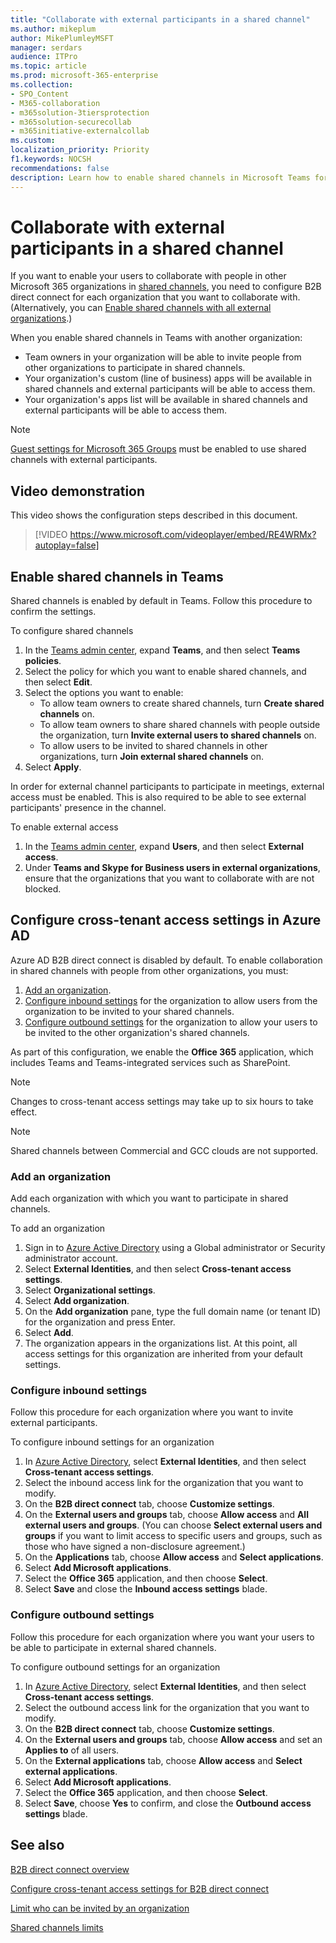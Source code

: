 ```yaml
---
title: "Collaborate with external participants in a shared channel"
ms.author: mikeplum
author: MikePlumleyMSFT
manager: serdars
audience: ITPro
ms.topic: article
ms.prod: microsoft-365-enterprise
ms.collection: 
- SPO_Content
- M365-collaboration
- m365solution-3tiersprotection
- m365solution-securecollab
- m365initiative-externalcollab
ms.custom: 
localization_priority: Priority
f1.keywords: NOCSH
recommendations: false
description: Learn how to enable shared channels in Microsoft Teams for collaboration with people outside your organization.
---
```


# Collaborate with external participants in a shared channel

If you want to enable your users to collaborate with people in other Microsoft 365 organizations in [shared channels](/MicrosoftTeams/shared-channels), you need to configure B2B direct connect for each organization that you want to collaborate with. (Alternatively, you can [Enable shared channels with all external organizations](/microsoft-365/solutions/allow-direct-connect-with-all-organizations).)

When you enable shared channels in Teams with another organization:

- Team owners in your organization will be able to invite people from other organizations to participate in shared channels.
- Your organization's custom (line of business) apps will be available in shared channels and external participants will be able to access them.
- Your organization's apps list will be available in shared channels and external participants will be able to access them.

> [!NOTE]
> [Guest settings for Microsoft 365 Groups](/microsoft-365/admin/create-groups/manage-guest-access-in-groups) must be enabled to use shared channels with external participants.

## Video demonstration

This video shows the configuration steps described in this document.
<br>

> [!VIDEO https://www.microsoft.com/videoplayer/embed/RE4WRMx?autoplay=false]

## Enable shared channels in Teams

Shared channels is enabled by default in Teams. Follow this procedure to confirm the settings.

To configure shared channels
1. In the [Teams admin center](https://admin.teams.microsoft.com/), expand **Teams**, and then select **Teams policies**.
1. Select the policy for which you want to enable shared channels, and then select **Edit**.
1. Select the options you want to enable:
    - To allow team owners to create shared channels, turn **Create shared channels** on.
    - To allow team owners to share shared channels with people outside the organization, turn **Invite external users to shared channels** on.
    - To allow users to be invited to shared channels in other organizations, turn **Join external shared channels** on.
1. Select **Apply**.

In order for external channel participants to participate in meetings, external access must be enabled. This is also required to be able to see external participants' presence in the channel.

To enable external access
1. In the [Teams admin center](https://admin.teams.microsoft.com/), expand **Users**, and then select **External access**.
1. Under **Teams and Skype for Business users in external organizations**, ensure that the organizations that you want to collaborate with are not blocked.

## Configure cross-tenant access settings in Azure AD

Azure AD B2B direct connect is disabled by default. To enable collaboration in shared channels with people from other organizations, you must:

1. [Add an organization](#add-an-organization).
1. [Configure inbound settings](#configure-inbound-settings) for the organization to allow users from the organization to be invited to your shared channels.
1. [Configure outbound settings](#configure-outbound-settings) for the organization to allow your users to be invited to the other organization's shared channels.

As part of this configuration, we enable the **Office 365** application, which includes Teams and Teams-integrated services such as SharePoint.

> [!NOTE]
> Changes to cross-tenant access settings may take up to six hours to take effect.

> [!NOTE]
> Shared channels between Commercial and GCC clouds are not supported.

### Add an organization

Add each organization with which you want to participate in shared channels.

To add an organization
1. Sign in to [Azure Active Directory](https://aad.portal.azure.com) using a Global administrator or Security administrator account.
1. Select **External Identities**, and then select **Cross-tenant access settings**.
1. Select **Organizational settings**.
1. Select **Add organization**.
1. On the **Add organization** pane, type the full domain name (or tenant ID) for the organization and press Enter.
1. Select **Add**.
1. The organization appears in the organizations list. At this point, all access settings for this organization are inherited from your default settings.

### Configure inbound settings

Follow this procedure for each organization where you want to invite external participants.

To configure inbound settings for an organization
1. In [Azure Active Directory](https://aad.portal.azure.com), select **External Identities**, and then select **Cross-tenant access settings**.
1. Select the inbound access link for the organization that you want to modify.
1. On the **B2B direct connect** tab, choose **Customize settings**.
1. On the **External users and groups** tab, choose **Allow access** and **All external users and groups**. (You can choose **Select external users and groups** if you want to limit access to specific users and groups, such as those who have signed a non-disclosure agreement.)
1. On the **Applications** tab, choose **Allow access** and **Select applications**.
1. Select **Add Microsoft applications**.
1. Select the **Office 365** application, and then choose **Select**.
1. Select **Save** and close the **Inbound access settings** blade.

### Configure outbound settings

Follow this procedure for each organization where you want your users to be able to participate in external shared channels.

To configure outbound settings for an organization
1. In [Azure Active Directory](https://aad.portal.azure.com), select **External Identities**, and then select **Cross-tenant access settings**.
1. Select the outbound access link for the organization that you want to modify.
1. On the **B2B direct connect** tab, choose **Customize settings**.
1. On the **External users and groups** tab, choose **Allow access** and set an **Applies to** of all users.
1. On the **External applications** tab, choose **Allow access** and **Select external applications**.
1. Select **Add Microsoft applications**.
1. Select the **Office 365** application, and then choose **Select**.
1. Select **Save**, choose **Yes** to confirm, and close the **Outbound access settings** blade.

## See also

[B2B direct connect overview](/azure/active-directory/external-identities/b2b-direct-connect-overview)

[Configure cross-tenant access settings for B2B direct connect](/azure/active-directory/external-identities/cross-tenant-access-settings-b2b-direct-connect)

[Limit who can be invited by an organization](limit-invitations-from-specific-organization.md)

[Shared channels limits](/MicrosoftTeams/shared-channels#shared-channel-limits)
